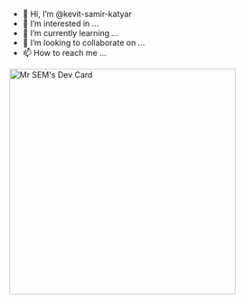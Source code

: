 - 👋 Hi, I’m @kevit-samir-katyar
- 👀 I’m interested in ...
- 🌱 I’m currently learning ...
- 💞️ I’m looking to collaborate on ...
- 📫 How to reach me ...

<!---
kevit-samir-katyar/kevit-samir-katyar is a ✨ special ✨ repository because its `README.md` (this file) appears on your GitHub profile.
You can click the Preview link to take a look at your changes.
--->

<a href="https://app.daily.dev/samirkatyar"><img src="https://api.daily.dev/devcards/6372bc3d7c03476b86e08b8b8bb20c4f.png?r=45w" width="400" alt="Mr SEM's Dev Card"/></a>
